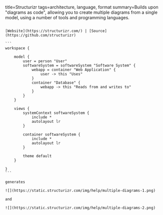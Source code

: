 title=Structurizr
tags=architecture, language, format
summary=Builds upon "diagrams as code", allowing you to create multiple diagrams from a single model, using a number of tools and programming languages.
~~~~~~

[Website](https://structurizr.com/) | [Source](https://github.com/structurizr)

```
workspace {

    model {
        user = person "User"
        softwareSystem = softwareSystem "Software System" {
            webapp = container "Web Application" {
                user -> this "Uses"
            }
            container "Database" {
                webapp -> this "Reads from and writes to"
            }
        }
    }

    views {
        systemContext softwareSystem {
            include *
            autolayout lr
        }

        container softwareSystem {
            include *
            autolayout lr
        }

        theme default
    }

}
```

generates

![](https://static.structurizr.com/img/help/multiple-diagrams-1.png) 

and

![](https://static.structurizr.com/img/help/multiple-diagrams-2.png)


